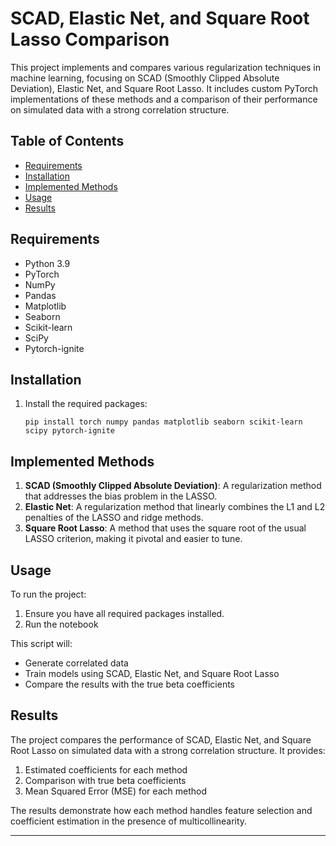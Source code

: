 #  SCAD, Elastic Net, and Square Root Lasso Comparison

This project implements and compares various regularization techniques in machine learning, focusing on SCAD (Smoothly Clipped Absolute Deviation), Elastic Net, and Square Root Lasso. It includes custom PyTorch implementations of these methods and a comparison of their performance on simulated data with a strong correlation structure.

## Table of Contents
- [Requirements](#requirements)
- [Installation](#installation)
- [Implemented Methods](#implemented-methods)
- [Usage](#usage)
- [Results](#results)

## Requirements

- Python 3.9
- PyTorch
- NumPy
- Pandas
- Matplotlib
- Seaborn
- Scikit-learn
- SciPy
- Pytorch-ignite

## Installation

1. Install the required packages:
   ```
   pip install torch numpy pandas matplotlib seaborn scikit-learn scipy pytorch-ignite
   ```

## Implemented Methods

1. **SCAD (Smoothly Clipped Absolute Deviation)**: A regularization method that addresses the bias problem in the LASSO.
2. **Elastic Net**: A regularization method that linearly combines the L1 and L2 penalties of the LASSO and ridge methods.
3. **Square Root Lasso**: A method that uses the square root of the usual LASSO criterion, making it pivotal and easier to tune.

## Usage

To run the project:

1. Ensure you have all required packages installed.
2. Run the notebook

This script will:
- Generate correlated data
- Train models using SCAD, Elastic Net, and Square Root Lasso
- Compare the results with the true beta coefficients

## Results

The project compares the performance of SCAD, Elastic Net, and Square Root Lasso on simulated data with a strong correlation structure. It provides:

1. Estimated coefficients for each method
2. Comparison with true beta coefficients
3. Mean Squared Error (MSE) for each method

The results demonstrate how each method handles feature selection and coefficient estimation in the presence of multicollinearity.

---
